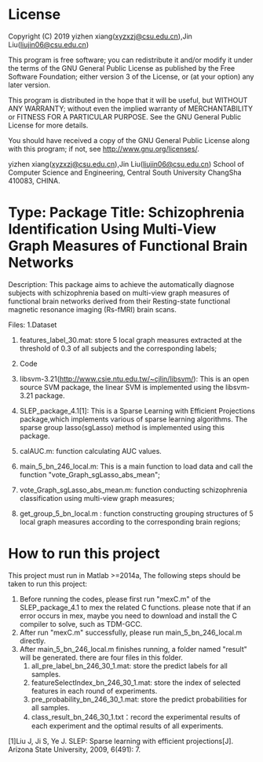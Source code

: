 # License
Copyright (C) 2019 yizhen xiang(xyzxzj@csu.edu.cn),Jin Liu(liujin06@csu.edu.cn)

This program is free software; you can redistribute it and/or modify it under the terms of the GNU General Public License as published by the Free Software Foundation; either version 3 of the License, or (at your option) any later version.

This program is distributed in the hope that it will be useful, but WITHOUT ANY WARRANTY; without even the implied warranty of MERCHANTABILITY or FITNESS FOR A PARTICULAR PURPOSE. See the GNU General Public License for more details.

You should have received a copy of the GNU General Public License along with this program; if not, see http://www.gnu.org/licenses/.

yizhen xiang(xyzxzj@csu.edu.cn),Jin Liu(liujin06@csu.edu.cn) School of Computer Science and Engineering, Central South University ChangSha 410083, CHINA. 

# Type: Package Title: Schizophrenia Identification Using Multi-View Graph Measures of Functional Brain Networks
Description: This package aims to achieve the automatically diagnose subjects with schizophrenia based on multi-view graph measures of functional brain networks derived from their Resting-state functional magnetic resonance imaging (Rs-fMRI) brain scans.

Files: 1.Dataset

1. features_label_30.mat: store 5 local graph measures extracted at the threshold of 0.3 of all subjects and the corresponding labels;

2. Code

1. libsvm-3.21(http://www.csie.ntu.edu.tw/~cjlin/libsvm/): This is an open source SVM package, the linear SVM is implemented using the libsvm-3.21 package.

2. SLEP_package_4.1[1]: This is a Sparse Learning with Efficient Projections package,which implements various of sparse learning algorithms. The sparse group lasso(sgLasso) method is implemented using this package.

3. calAUC.m: function calculating AUC values.

4. main_5_bn_246_local.m: This is a main function to load data and call the function "vote_Graph_sgLasso_abs_mean";

5. vote_Graph_sgLasso_abs_mean.m: function conducting schizophrenia classification using multi-view graph measures;

6. get_group_5_bn_local.m : function constructing grouping structures of 5 local graph measures according to the corresponding brain regions;

# How to run this project

This project must run in Matlab >=2014a, The following steps should be taken to run this project:
1. Before running the codes, please first run "mexC.m" of the SLEP_package_4.1 to mex the related C functions. please note that if an error occurs in mex, maybe you need to download and install the C compiler to solve, such as TDM-GCC.
2. After run "mexC.m" successfully, please run main_5_bn_246_local.m directly.
3. After main_5_bn_246_local.m finishes running, a folder named "result" will be generated. there are four files in this folder.
   1. all_pre_label_bn_246_30_1.mat: store the predict labels for all samples.
   2. featureSelectIndex_bn_246_30_1.mat: store the index of selected features in each round of experiments.
   3. pre_probability_bn_246_30_1.mat: store the predict probabilities for all samples.
   4. class_result_bn_246_30_1.txt：record the experimental results of each experiment and the optimal results of all experiments.
   

[1]Liu J, Ji S, Ye J. SLEP: Sparse learning with efficient projections[J]. Arizona State University, 2009, 6(491): 7.

